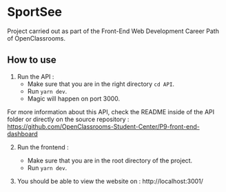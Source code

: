 # SportSee

Project carried out as part of the Front-End Web Development Career Path of OpenClassrooms.

## How to use

1. Run the API :
    - Make sure that you are in the right directory `cd API`.
    - Run `yarn dev`.
    - Magic will happen on port 3000.

For more information about this API, check the README inside of the API folder or directly on the source repository : https://github.com/OpenClassrooms-Student-Center/P9-front-end-dashboard

2. Run the frontend :

    - Make sure that you are in the root directory of the project.
    - Run `yarn dev`.

3. You should be able to view the website on : http://localhost:3001/
